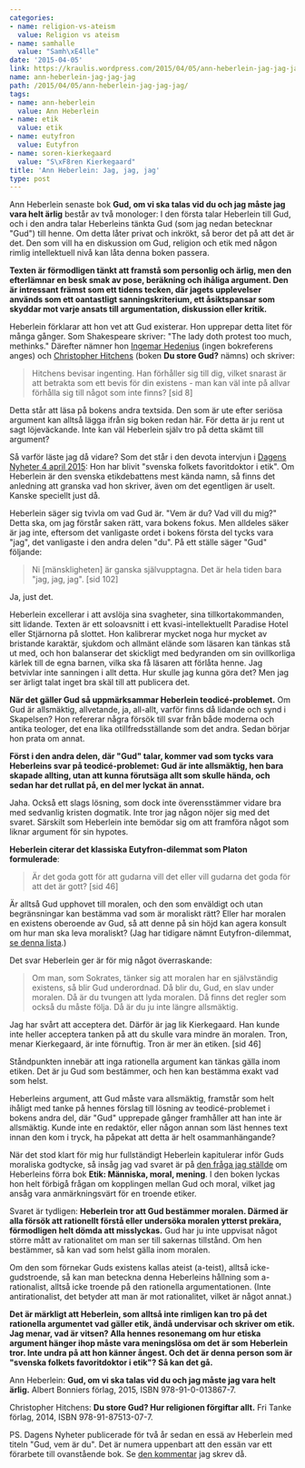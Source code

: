 ```yaml
---
categories:
- name: religion-vs-ateism
  value: Religion vs ateism
- name: samhalle
  value: "Samh\xE4lle"
date: '2015-04-05'
link: https://kraulis.wordpress.com/2015/04/05/ann-heberlein-jag-jag-jag/
name: ann-heberlein-jag-jag-jag
path: /2015/04/05/ann-heberlein-jag-jag-jag/
tags:
- name: ann-heberlein
  value: Ann Heberlein
- name: etik
  value: etik
- name: eutyfron
  value: Eutyfron
- name: soren-kierkegaard
  value: "S\xF8ren Kierkegaard"
title: 'Ann Heberlein: Jag, jag, jag'
type: post
---
```

Ann Heberlein senaste bok **Gud, om vi ska talas vid du och jag måste jag vara helt ärlig** består av två monologer: I den första talar Heberlein till Gud, och i den andra talar Heberleins tänkta Gud (som jag nedan betecknar "Gud") till henne. Om detta låter privat och inkrökt, så beror det på att det är det. Den som vill ha en diskussion om Gud, religion och etik med någon rimlig intellektuell nivå kan låta denna boken passera.

**Texten är förmodligen tänkt att framstå som personlig och ärlig, men den efterlämnar en besk smak av pose, beräkning och ihåliga argument. Den är intressant främst som ett tidens tecken, där jagets upplevelser används som ett oantastligt sanningskriterium, ett åsiktspansar som skyddar mot varje ansats till argumentation, diskussion eller kritik.**

Heberlein förklarar att hon vet att Gud existerar. Hon upprepar detta litet för många gånger. Som Shakespeare skriver: "The lady doth protest too much, methinks." Därefter nämner hon [Ingemar Hedenius](http://sv.wikipedia.org/wiki/Ingemar_Hedenius) (ingen bokreferens anges) och [Christopher Hitchens](http://en.wikipedia.org/wiki/Christopher_Hitchens) (boken **Du store Gud?** nämns) och skriver:

> Hitchens bevisar ingenting. Han förhåller sig till dig, vilket snarast är att betrakta som ett bevis för din existens - man kan väl inte på allvar förhålla sig till något som inte finns? [sid 8]

Detta står att läsa på bokens andra textsida. Den som är ute efter seriösa argument kan alltså lägga ifrån sig boken redan här. För detta är ju rent ut sagt löjeväckande. Inte kan väl Heberlein själv tro på detta skämt till argument?



Så varför läste jag då vidare? Som det står i den devota intervjun i [Dagens Nyheter 4 april 2015](http://www.dn.se/dnbok/gud-ar-annu-en-dysfunktionell-relation-i-mitt-liv/): Hon har blivit "svenska folkets favoritdoktor i etik". Om Heberlein är den svenska etikdebattens mest kända namn, så finns det anledning att granska vad hon skriver, även om det egentligen är uselt. Kanske speciellt just då.

Heberlein säger sig tvivla om vad Gud är. "Vem är du? Vad vill du mig?" Detta ska, om jag förstår saken rätt, vara bokens fokus. Men alldeles säker är jag inte, eftersom det vanligaste ordet i bokens första del tycks vara "jag", det vanligaste i den andra delen "du". På ett ställe säger "Gud" följande:

> Ni [mänskligheten] är ganska självupptagna. Det är hela tiden bara "jag, jag, jag". [sid 102]

Ja, just det.

Heberlein excellerar i att avslöja sina svagheter, sina tillkortakommanden, sitt lidande. Texten är ett soloavsnitt i ett kvasi-intellektuellt Paradise Hotel eller Stjärnorna på slottet. Hon kalibrerar mycket noga hur mycket av bristande karaktär, sjukdom och allmänt elände som läsaren kan tänkas stå ut med, och hon balanserar det skickligt med bedyranden om sin ovillkorliga kärlek till de egna barnen, vilka ska få läsaren att förlåta henne. Jag betvivlar inte sanningen i allt detta. Hur skulle jag kunna göra det? Men jag ser ärligt talat inget bra skäl till att publicera det.

**När det gäller Gud så uppmärksammar Heberlein teodicé-problemet.** Om Gud är allsmäktig, allvetande, ja, all-allt, varför finns då lidande och synd i Skapelsen? Hon refererar några försök till svar från både moderna och antika teologer, det ena lika otillfredsställande som det andra. Sedan börjar hon prata om annat.

**Först i den andra delen, där "Gud" talar, kommer vad som tycks vara Heberleins svar på teodicé-problemet: Gud är inte allsmäktig, hen bara skapade allting, utan att kunna förutsäga allt som skulle hända, och sedan har det rullat på, en del mer lyckat än annat.**

Jaha. Också ett slags lösning, som dock inte överensstämmer vidare bra med sedvanlig kristen dogmatik. Inte tror jag någon nöjer sig med det svaret. Särskilt som Heberlein inte bemödar sig om att framföra något som liknar argument för sin hypotes.

**Heberlein citerar det klassiska Eutyfron-dilemmat som Platon formulerade**:

> Är det goda gott för att gudarna vill det eller vill gudarna det goda för att det är gott? [sid 46]

Är alltså Gud upphovet till moralen, och den som enväldigt och utan begränsningar kan bestämma vad som är moraliskt rätt? Eller har moralen en existens oberoende av Gud, så att denne på sin höjd kan agera konsult om hur man ska leva moraliskt? (Jag har tidigare nämnt Eutyfron-dilemmat, [se denna lista](/posts/).)

Det svar Heberlein ger är för mig något överraskande:

> Om man, som Sokrates, tänker sig att moralen har en självständig existens, så blir Gud underordnad. Då blir du, Gud, en slav under moralen. Då är du tvungen att lyda moralen. Då finns det regler som också du måste följa. Då är du ju inte längre allsmäktig.

Jag har svårt att acceptera det. Därför är jag lik Kierkegaard. Han kunde inte heller acceptera tanken på att du skulle vara mindre än moralen. Tron, menar Kierkegaard, är inte förnuftig. Tron är mer än etiken. [sid 46]

Ståndpunkten innebär att inga rationella argument kan tänkas gälla inom etiken. Det är ju Gud som bestämmer, och hen kan bestämma exakt vad som helst.

Heberleins argument, att Gud måste vara allsmäktig, framstår som helt ihåligt med tanke på hennes förslag till lösning av teodicé-problemet i bokens andra del, där "Gud" upprepade gånger framhåller att han inte är allsmäktig. Kunde inte en redaktör, eller någon annan som läst hennes text innan den kom i tryck, ha påpekat att detta är helt osammanhängande?

När det stod klart för mig hur fullständigt Heberlein kapitulerar inför Guds moraliska godtycke, så insåg jag vad svaret är på [den fråga jag ställde](/posts/) om Heberleins förra bok **Etik: Människa, moral, mening**. I den boken lyckas hon helt förbigå frågan om kopplingen mellan Gud och moral, vilket jag ansåg vara anmärkningsvärt för en troende etiker.

Svaret är tydligen: **Heberlein tror att Gud bestämmer moralen. Därmed är alla försök att rationellt förstå eller undersöka moralen ytterst prekära, förmodligen helt dömda att misslyckas.** Gud har ju inte uppvisat något större mått av rationalitet om man ser till sakernas tillstånd. Om hen bestämmer, så kan vad som helst gälla inom moralen.

Om den som förnekar Guds existens kallas ateist (a-teist), alltså icke-gudstroende, så kan man beteckna denna Heberleins hållning som a-rationalist, alltså icke troende på den rationella argumentationen. (Inte antirationalist, det betyder att man är mot rationalitet, vilket är något annat.)

**Det är märkligt att Heberlein, som alltså inte rimligen kan tro på det rationella argumentet vad gäller etik, ändå undervisar och skriver om etik. Jag menar, vad är vitsen? Alla hennes resonemang om hur etiska argument hänger ihop måste vara meningslösa om det är som Heberlein tror. Inte undra på att hon känner ångest. Och det är denna person som är "svenska folkets favoritdoktor i etik"? Så kan det gå.**

Ann Heberlein: **Gud, om vi ska talas vid du och jag måste jag vara helt ärlig.** Albert Bonniers förlag, 2015, ISBN 978-91-0-013867-7.

Christopher Hitchens: **Du store Gud? Hur religionen förgiftar allt.** Fri Tanke förlag, 2014, ISBN 978-91-87513-07-7.

PS. Dagens Nyheter publicerade för två år sedan en essä av Heberlein med titeln "Gud, vem är du". Det är numera uppenbart att den essän var ett förarbete till ovanstående bok. Se [den kommentar](/posts/) jag skrev då.

